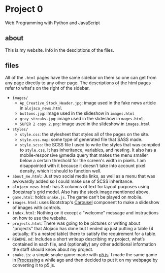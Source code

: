 # Project 0

Web Programming with Python and JavaScript

## about
This is my website. Info in the desciptions of the files.

## files
All of the `.html` pages have the same sidebar on them so one can get from any page directly to any other page. The descriptions of the html pages refer to what's on the right of the sidebar.
* `images/`
    * `Ap_Creative_Stock_Header.jpg`: image used in the fake news article in `alojaco_news.html`
    * `buttons.jpg`: image used in the slideshow in `images.html`
    * `gray_streaks.jpg`: image used in the slideshow in `mages.html`
    * `SUPER 2 copy 2.png`: image used in the slideshow in `images.html`
* `styles/`
    * `style.css`: the stylesheet that styles all of the pages on the site.
    * `style.css.map`: some type of generated file that SASS made.
    * `style.scss`: the SCSS file I used to write the styles that was compiled to `style.css`. It has inheritance, variables, and nesting. It also has a mobile-responsive @media query that makes the menu smaller below a certain threshold for the screen's width in pixels. I am disappointed with it because it doesn't take into account pixel density, which it should to function well.
* `about_me.html`: Just two social media links, as well as a menu that was awkwardly added so I could make use of SCSS inheritance.
* `alojaco_news.html`: has 3 columns of text for layout purposes using Bootstrap's grid model. Also has the stock image mentioned above.
* `game.html`: holds `snake.js`. The game can't be played on mobile.
* `images.html`: uses Bootstrap's [Carousel](https://getbootstrap.com/docs/4.1/components/carousel/) component to make a slideshow of images with controls.
* `index.html`: Nothing on it except a "welcome" message and instructions on how to use the website.
* `projects.html`: There was going to be pictures or writing about "projects" that Alojaco has done but I ended up just putting a table (4 actually; it's a nested table) there to satisfy the requirement for a table.
* `README.md`: Includes a short writeup describing my project, what’s contained in each file, and (optionally) any other additional information the staff should know about my project.
* `snake.js`: a simple snake game made with [p5.js](https://p5js.org/). I made the same game in [Processing](https://processing.org/) a while ago and then decided to put it on my webpage by converting it to p5.js.

